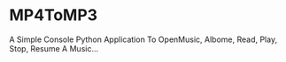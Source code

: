 # MP4ToMP3
A Simple Console Python Application To OpenMusic, Albome, Read, Play, Stop, Resume A Music...
